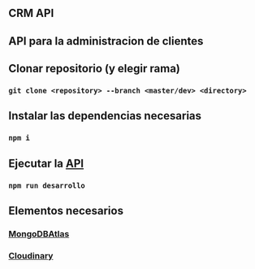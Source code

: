 ## CRM API

## API para la administracion de clientes

## Clonar repositorio (y elegir rama)

### `git clone <repository> --branch <master/dev> <directory>`

## Instalar las dependencias necesarias

### `npm i`

## Ejecutar la [API](http://localhost:5000)

### `npm run desarrollo`

## Elementos necesarios

### [MongoDBAtlas](https://www.mongodb.com/cloud/atlas)

### [Cloudinary](https://cloudinary.com/)

